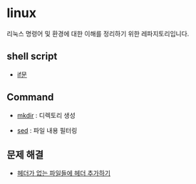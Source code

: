 # linux
리눅스 명령어 및 환경에 대한 이해를 정리하기 위한 레파지토리입니다. 

## shell script

- [if문](./If.md)

## Command

- [mkdir](./Command/mkdir.md) : 디렉토리 생성

- [sed](./Command/sed.md) : 파일 내용 필터링

## 문제 해결

- [헤더가 없는 파일들에 헤더 추가하기]()